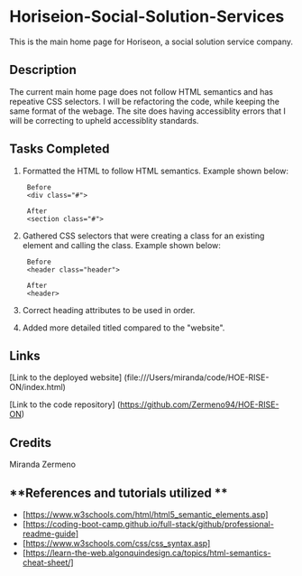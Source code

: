 # **Horiseion-Social-Solution-Services**
This is the main home page for Horiseon, a social solution service company.


##  **Description**
The current main home page does not follow HTML semantics and has repeative CSS selectors. I will be refactoring the code, while keeping the same format of the webage. The site does having accessiblity errors that I will be correcting to upheld accessiblity standards.


## **Tasks Completed**

1. Formatted the HTML to follow HTML semantics. Example shown below: 


        Before
        <div class="#">

        After 
        <section class="#">

2. Gathered CSS selectors that were creating a class for an existing element and calling the class. Example shown below:

        Before 
        <header class="header">

        After
        <header>

3. Correct heading attributes to be used in order.

4. Added more detailed titled compared to the "website".


## **Links**

 [Link to the deployed website] (file:///Users/miranda/code/HOE-RISE-ON/index.html) 

 [Link to the code repository] (https://github.com/Zermeno94/HOE-RISE-ON)


## **Credits**
Miranda Zermeno


## **References and tutorials utilized **
* [https://www.w3schools.com/html/html5_semantic_elements.asp]
* [https://coding-boot-camp.github.io/full-stack/github/professional-readme-guide] 
* [https://www.w3schools.com/css/css_syntax.asp] 
* [https://learn-the-web.algonquindesign.ca/topics/html-semantics-cheat-sheet/] 
